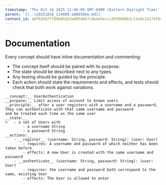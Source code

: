 ```yaml
---
timestamp: 'Thu Oct 16 2025 11:46:09 GMT-0400 (Eastern Daylight Time)'
parent: '[[..\20251016_114609.ad06566e.md]]'
content_id: a0f62b97f799e05d23a095d6b7c0ede5eccc2970690b3c13edc1327478cb7be1
---
```


# Documentation

Every concept should have inline documentation and commenting:

* The concept itself should be paired with its purpose.
* The state should be described next to any types.
* Any testing should be guided by the principle.
* Each action should state the requirements and effects, and tests should check that both work against variations.

```
__concept:__ UserAuthentication
__purpose:__ Limit access of account to known users
__principle:__ after a user registers with a username and a password,
they can authenticate with that same username and password
and be treated each time as the same user
__state:__
>   - a set of Users with
        - a username String
        - a password String
__actions:__
    - __register__ (username: String, password: String): (user: User)
        - requires: A username and password of which neither has been taken before
        - effects: A new User is created with the same username and password
    - __authenticate__ (username: String, password: String): (user: User)
        - requires: the username and password both correspond to the same, existing User
        - effects: The User is allowed to enter
```
